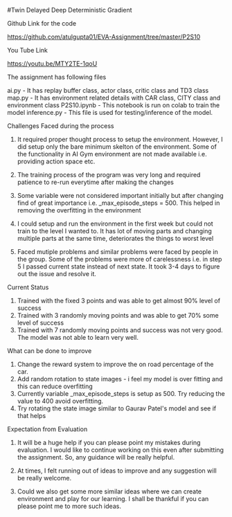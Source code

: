 #Twin Delayed Deep Deterministic Gradient

Github Link for the code 

https://github.com/atulgupta01/EVA-Assignment/tree/master/P2S10

You Tube Link

https://youtu.be/MTY2TE-1qoU

The assignment has following files

ai.py - It has replay buffer class, actor class, critic class and TD3 class
map.py - It has environment related details with CAR class, CITY class and environment class
P2S10.ipynb - This notebook is run on colab to train the model
inference.py - This file is used for testing/inference of the model.

Challenges Faced during the process

1. It required proper thought process to setup the environment. However, I did setup only the bare minimum skelton of the environment. Some of the functionality in AI Gym environment are not made available i.e. providing action space etc.

2. The training process of the program was very long and required patience to re-run everytime after making the changes

3. Some variable were not considered important initially but after changing find of great importance i.e. _max_episode_steps = 500.
This helped in removing the overfitting in the environment

4. I could setup and run the environment in the first week but could not train to the level I wanted to. It has lot of moving parts and changing multiple parts at the same time, deteriorates the things to worst level

5. Faced mutiple problems and similar problems were faced by people in the group. Some of the problems were more of carelessness i.e. in step 5 I passed current state instead of next state. It took 3-4 days to figure out the issue and resolve it.

Current Status

1. Trained with the fixed 3 points and was able to get almost 90% level of success
2. Trained with 3 randomly moving points and was able to get 70% some level of success
3. Trained with 7 randomly moving points and success was not very good. The model was not able to learn very well.

What can be done to improve

1. Change the reward system to improve the on road percentage of the car.
2. Add random rotation to state images - i feel my model is over fitting and this can reduce overfitting
3. Currently variable _max_episode_steps is setup as 500. Try reducing the value to 400 avoid overfitting.
4. Try rotating the state image similar to Gaurav Patel's model and see if that helps

Expectation from Evaluation

1. It will be a huge help if you can please point my mistakes during evaluation. I would like to continue working on this even after submitting the assignment. So, any guidance will be really helpful.

2. At times, I felt running out of ideas to improve and any suggestion will be really welcome.

3. Could we also get some more similar ideas where we can create environment and play for our learning. I shall be thankful if you can please point me to more such ideas.
